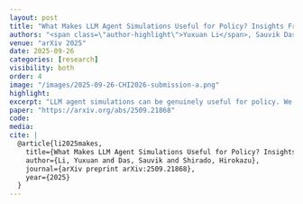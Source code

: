 ```yaml
---
layout: post
title: "What Makes LLM Agent Simulations Useful for Policy? Insights From an Iterative Design Engagement in Emergency Preparedness"
authors: "<span class=\"author-highlight\">Yuxuan Li</span>, Sauvik Das, Hirokazu Shirado"
venue: "arXiv 2025"
date: 2025-09-26
categories: [research]
visibility: both
order: 4
image: "/images/2025-09-26-CHI2026-submission-a.png"
highlight:
excerpt: "LLM agent simulations can be genuinely useful for policy. We work closely with policymakers over 16 months to design and build a 13,000-agent simulation system that directly informed and improved policy at CMU."
paper: "https://arxiv.org/abs/2509.21868"
code:
media:
cite: |
  @article{li2025makes,
    title={What Makes LLM Agent Simulations Useful for Policy? Insights From an Iterative Design Engagement in Emergency Preparedness},
    author={Li, Yuxuan and Das, Sauvik and Shirado, Hirokazu},
    journal={arXiv preprint arXiv:2509.21868},
    year={2025}
  }
---
```

